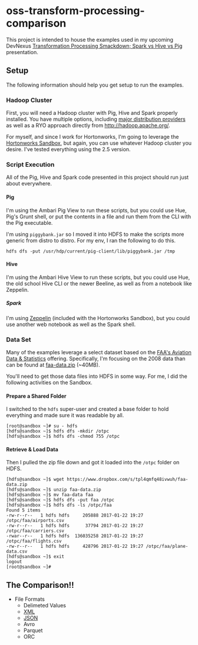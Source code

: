 # oss-transform-processing-comparison

This project is intended to house the examples used in my upcoming DevNexus [Transformation Processing Smackdown; Spark vs Hive vs Pig](http://devnexus.com/s/devnexus2017/presentations/17533) presentation.

## Setup

The following information should help you get setup to run the examples.

### Hadoop Cluster

First, you will need a Hadoop cluster with Pig, Hive and Spark properly installed.  You have multiple options, including [major distribution providers](https://martin.atlassian.net/wiki/x/HoBmAQ) as well as a RYO approach directly from http://hadoop.apache.org/.  

For myself, and since I work for Hortonworks, I'm going to leverage the [Hortonworks Sandbox](http://hortonworks.com/products/sandbox/), but again, you can use whatever Hadoop cluster you desire.  I've tested everything using the 2.5 version.

### Script Execution

All of the Pig, Hive and Spark code presented in this project should run just about everywhere.

#### Pig

I'm using the Ambari Pig View to run these scripts, but you could use Hue, Pig's Grunt shell, or put the contents in a file and run them from the CLI with the Pig executable.

I'm using `piggybank.jar` so I moved it into HDFS to make the scripts more generic from distro to distro.  For my env, I ran the following to do this.

```
hdfs dfs -put /usr/hdp/current/pig-client/lib/piggybank.jar /tmp
```

#### Hive

I'm using the Ambari Hive View to run these scripts, but you could use Hue, the old school Hive CLI or the newer Beeline, as well as from a notebook like Zeppelin.

##### Spark

I'm using [Zeppelin](http://zeppelin.apache.org/) (included with the Hortonworks Sandbox), but you could use another web notebook as well as the Spark shell. 

### Data Set

Many of the examples leverage a select dataset based on the [FAA's Aviation Data & Statistics](https://www.faa.gov/data_research/aviation_data_statistics/) offering.  Specifically, I'm focusing on the 2008 data than can be found at [faa-data.zip](https://www.dropbox.com/s/tpl4qmfq48ivwuh/faa-data.zip?dl=0) (~40MB).

You'll need to get those data files into HDFS in some way.  For me, I did the following activities on the Sandbox.

#### Prepare a Shared Folder

I switched to the `hdfs` super-user and created a base folder to hold everything and made sure it was readable by all.

```
[root@sandbox ~]# su - hdfs
[hdfs@sandbox ~]$ hdfs dfs -mkdir /otpc
[hdfs@sandbox ~]$ hdfs dfs -chmod 755 /otpc
```

#### Retrieve & Load Data

Then I pulled the zip file down and got it loaded into the `/otpc` folder on HDFS.

```
[hdfs@sandbox ~]$ wget https://www.dropbox.com/s/tpl4qmfq48ivwuh/faa-data.zip
[hdfs@sandbox ~]$ unzip faa-data.zip 
[hdfs@sandbox ~]$ mv faa-data faa
[hdfs@sandbox ~]$ hdfs dfs -put faa /otpc
[hdfs@sandbox ~]$ hdfs dfs -ls /otpc/faa
Found 5 items
-rw-r--r--   1 hdfs hdfs     205888 2017-01-22 19:27 /otpc/faa/airports.csv
-rw-r--r--   1 hdfs hdfs      37794 2017-01-22 19:27 /otpc/faa/carriers.csv
-rwar--r--   1 hdfs hdfs  136035258 2017-01-22 19:27 /otpc/faa/flights.csv
-rw-r--r--   1 hdfs hdfs     428796 2017-01-22 19:27 /otpc/faa/plane-data.csv
[hdfs@sandbox ~]$ exit
logout
[root@sandbox ~]# 
```

## The Comparison!!

* File Formats
  * Delimeted Values
  * [XML](./file-formats/xml/README.md)
  * [JSON](./file-formats/json/README.md)
  * Avro
  * Parquet
  * ORC

